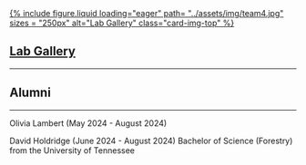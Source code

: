 <div class="container">
  <div class="row row-cols-1 row-cols-md-3">
    <div class="col">
      <a href="/gallery/">
        <div class="card h-100 hoverable">
            {%
              include figure.liquid
              loading="eager"
              path= "../assets/img/team4.jpg"
              sizes = "250px"
              alt="Lab Gallery"
              class="card-img-top"
            %}
          <div class="card-body">
            <h2 class="card-title">Lab Gallery</h2>
          </div>
        </div>
      </a>
    </div>
  </div>
</div>

---------------

Alumni
---------------

---------------
Olivia Lambert (May 2024 - August 2024)

David Holdridge (June 2024 - August 2024)
Bachelor of Science (Forestry) from the University of Tennessee
